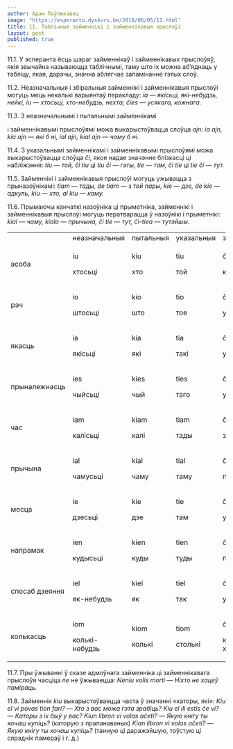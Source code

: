 ```yaml
---
author: Адам Паўлюкавец
image: "https://esperanto.dyskurs.be/2018/06/05/11.html"
title: 11. Таблічныя займеннікі і займеннікавыя прыслоўі
layout: post
published: true
---
```



11.1. У эсперанта ёсць шэраг займеннікаў і займеннікавых прыслоўяў,
якія звычайна называюцца таблічнымі, таму што іх можна аб’яднаць у
табліцу, якая, дарэчы, значна аблягчае запамінанне гэтых слоў.

11.2. Неазначальныя і збіральныя займеннікі і займеннікавыя прыслоўі
могуць мець некалькі варыянтаў перакладу: *ia* — *якісьці,
які-небудзь, нейкі, iu* — *хтосьці, хто-небудзь, нехта; ĉies*
— *усякага, кожнага.*

11.3. З неазначальнымі і пытальнымі займеннікамі

і займеннікавымі прыслоўямі можа выкарыстоўвацца слоўца *ajn:
ia ajn, kia ajn* — *які б ні, ial ajn, kial ajn* — *чаму б ні.*

11.4. З указальнымі займеннікамі і займеннікавымі прыслоўямі можа
выкарыстоўвацца слоўца *ĉi*, якое надае значэнне блізкасці ці
набліжэння: *tiu* — *той, ĉi tiu* ці *tiu ĉi* — *гэты, tie* — *там, ĉi
tie* ці *tie ĉi* — *тут.*

11.5. Займеннікі і займеннікавыя прыслоўі могуць ужывацца з
прыназоўнікамі: *tiam* — *тады, de tiam* — з *той пары,
kie* — *дзе, de kie* — *адкуль, kiu* — *хто, al kiu* — *каму.*

11.6. Прымаючы канчаткі назоўніка ці прыметніка, займеннікі і
займеннікавыя прыслоўі могуць ператварацца ў назоўнікі і
прыметнікі: *kial* — *чаму, kialo* — *прычына, ĉi tie* — *тут,
ĉi-tiea* — *тутэйшы.*

<table>
<tbody>
<tr class="odd">
<td></td>
<td>неазначальныя</td>
<td>пытальныя</td>
<td>указальныя</td>
<td>збіральныя</td>
<td>адмоўныя</td>
</tr>
<tr class="even">
<td>асоба</td>
<td><p>iu</p>
<p>хтосьці</p></td>
<td><p>kiu</p>
<p>хто</p></td>
<td><p>tiu</p>
<p>той</p></td>
<td><p>ĉiu</p>
<p>кожны</p></td>
<td><p>neniu</p>
<p>ніхто</p></td>
</tr>
<tr class="odd">
<td>рэч</td>
<td><p>io</p>
<p>штосьці</p></td>
<td><p>kio</p>
<p>што</p></td>
<td><p>tio</p>
<p>тое</p></td>
<td><p>ĉio</p>
<p>усё</p></td>
<td><p>nenio</p>
<p>нішто</p></td>
</tr>
<tr class="even">
<td>якасць</td>
<td><p>ia</p>
<p>якісьці</p></td>
<td><p>kia</p>
<p>які</p></td>
<td><p>tia</p>
<p>такі</p></td>
<td><p>ĉia</p>
<p>усякі</p></td>
<td><p>nenia</p>
<p>ніякі</p></td>
</tr>
<tr class="odd">
<td>прыналежнасць</td>
<td><p>ies</p>
<p>чыйсьці</p></td>
<td><p>kies</p>
<p>чый</p></td>
<td><p>ties</p>
<p>таго</p></td>
<td><p>ĉies</p>
<p>усякага</p></td>
<td><p>nenies</p>
<p>нічый</p></td>
</tr>
<tr class="even">
<td>час</td>
<td><p>iam</p>
<p>калісьці</p></td>
<td><p>kiam</p>
<p>калі</p></td>
<td><p>tiam</p>
<p>тады</p></td>
<td><p>ĉiam</p>
<p>заўсёды</p></td>
<td><p>neniam</p>
<p>ніколі</p></td>
</tr>
<tr class="odd">
<td>прычына</td>
<td><p>ial</p>
<p>чамусьці</p></td>
<td><p>kial</p>
<p>чаму</p></td>
<td><p>tial</p>
<p>таму</p></td>
<td><p>ĉial</p>
<p>па ўсякаму</p></td>
<td><p>nenial</p>
<p>нічаму</p></td>
</tr>
<tr class="even">
<td>месца</td>
<td><p>ie</p>
<p>дзесьці</p></td>
<td><p>kie</p>
<p>дзе</p></td>
<td><p>tie</p>
<p>там</p></td>
<td><p>ĉie</p>
<p>усюды</p></td>
<td><p>nenie</p>
<p>нідзе</p></td>
</tr>
<tr class="odd">
<td>напрамак</td>
<td><p>ien</p>
<p>кудысьці</p></td>
<td><p>kien</p>
<p>куды</p></td>
<td><p>tien</p>
<p>туды</p></td>
<td><p>ĉien</p>
<p>паўсюль</p></td>
<td><p>nenien</p>
<p>нікуды</p></td>
</tr>
<tr class="even">
<td>спосаб дзеяння</td>
<td><p>iel</p>
<p>як-небудзь</p></td>
<td><p>kiel</p>
<p>як</p></td>
<td><p>tiel</p>
<p>так</p></td>
<td><p>ĉiel</p>
<p>усяк</p></td>
<td><p>neniel</p>
<p>ніяк</p></td>
</tr>
<tr class="odd">
<td>колькасць</td>
<td><p>iom</p>
<p>колькі-небудзь</p></td>
<td><p>kiom</p>
<p>колькі</p></td>
<td><p>tiom</p>
<p>столькі</p></td>
<td><p>ĉiom</p>
<p>колькі-хочаш</p></td>
<td><p>neniom</p>
<p>ніколькі</p></td>
</tr>
</tbody>
</table>

11.7. Пры ўжыванні ў сказе адмоўнага займенніка ці займеннікавага
прыслоўя часціца *ne* не ўжываецца: *Neniu volis morti* — *Ніхто
не хацеў паміраць.*

11.8. Займеннік *kiu* выкарыстоўваецца часта ў значэнні «каторы, які»:
*Kiu el vi povas tion fari?* — *Хто з вас можа гэта зрабіць? Kiu el
ili estis ĉe vi?* — *Каторы з іх быў у вас? Kiun libron vi volas
aĉeti?* — *Якую кнігу ты хочаш купіць?* (каторую з прапанаваных)
*Kian libron vi volas aĉeti?* — *Якую кнігу ты хочаш купіць?* (танную
ці даражэйшую, тоўстую ці сярэдніх памераў і г. д.)
